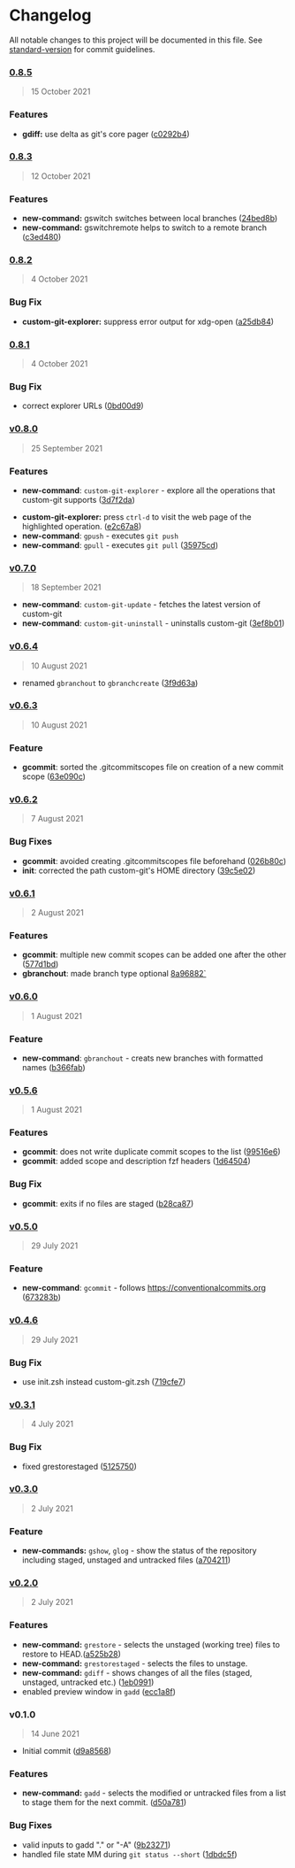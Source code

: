 # Changelog

All notable changes to this project will be documented in this file. See [standard-version](https://github.com/conventional-changelog/standard-version) for commit guidelines.

### [0.8.5](https://github.com/custom-git/custom-git-bash/compare/v0.8.4...v0.8.5)
> 15 October 2021


### Features

* **gdiff:** use delta as git's core pager ([c0292b4](https://github.com/custom-git/custom-git-bash/commit/c0292b49eac681c7929ec17852c6230b913df167))

### [0.8.3](https://github.com/custom-git/custom-git-bash/compare/v0.8.2...v0.8.3)
> 12 October 2021

### Features

* **new-command:** gswitch switches between local branches ([24bed8b](https://github.com/custom-git/custom-git-bash/commit/24bed8bd35102bd311335f77a0b36bc522a0c39b))
* **new-command:** gswitchremote helps to switch to a remote branch ([c3ed480](https://github.com/custom-git/custom-git-bash/commit/c3ed48096b799c96aea65ea0836bbb8b84331d06))

### [0.8.2](https://github.com/custom-git/custom-git-bash/compare/v0.8.1...v0.8.2)
> 4 October 2021

### Bug Fix

* **custom-git-explorer:** suppress error output for xdg-open ([a25db84](https://github.com/custom-git/custom-git-bash/commit/a25db84c41ef1e7311ad1270602ec582c272d46c))

### [0.8.1](https://github.com/custom-git/custom-git-bash/compare/v0.8.0...v0.8.1)
> 4 October 2021

### Bug Fix

* correct explorer URLs ([0bd00d9](https://github.com/custom-git/custom-git-bash/commit/0bd00d98e5cada5e82f8af13819ea0e1cc199413))

### [v0.8.0](https://github.com/custom-git/custom-git-bash/compare/v0.7.0...v0.8.0)

> 25 September 2021

### Features
- **new-command**: `custom-git-explorer` - explore all the operations that custom-git supports ([3d7f2da](https://github.com/custom-git/custom-git-bash/commit/3d7f2da472f962f57853a9391868897c5bcbf3af))
* **custom-git-explorer:** press `ctrl-d` to visit the web page of the highlighted operation. ([e2c67a8](https://github.com/custom-git/custom-git-bash/commit/e2c67a875e519bd5fb304178c8cd0f3b792b23d3))
* **new-command**: `gpush` - executes `git push`
* **new-command**: `gpull` - executes `git pull` ([35975cd](https://github.com/custom-git/custom-git-bash/commit/35975cd15c6a2a733ffd6d330813c1c7942f7eab))

### [v0.7.0](https://github.com/custom-git/custom-git-bash/compare/v0.6.4...v0.7.0)

> 18 September 2021

- **new-command**: `custom-git-update` - fetches the latest version of custom-git
- **new-command**: `custom-git-uninstall` - uninstalls custom-git ([3ef8b01](https://github.com/custom-git/custom-git-bash/commit/3ef8b0168004d5f7c91ff4667b0b011081f858e2))

### [v0.6.4](https://github.com/custom-git/custom-git-bash/compare/v0.6.3...v0.6.4)

> 10 August 2021

- renamed `gbranchout` to `gbranchcreate` ([3f9d63a](https://github.com/custom-git/custom-git-bash/commit/3f9d63a487686562b66c525ed73b0340d2b131fd))

### [v0.6.3](https://github.com/custom-git/custom-git-bash/compare/v0.6.2...v0.6.3)

> 10 August 2021

### Feature
- **gcommit**: sorted the .gitcommitscopes file on creation of a new commit scope ([63e090c](https://github.com/custom-git/custom-git-bash/commit/63e090cc173a3d852cb0d9a8485e387fb0a9dfdc))

### [v0.6.2](https://github.com/custom-git/custom-git-bash/compare/v0.6.1...v0.6.2)

> 7 August 2021

### Bug Fixes
- **gcommit**: avoided creating .gitcommitscopes file beforehand ([026b80c](https://github.com/custom-git/custom-git-bash/commit/026b80c87a4388b657d3e9181a45b2be3830bec0))
- **init**: corrected the path custom-git's HOME directory ([39c5e02](https://github.com/custom-git/custom-git-bash/commit/39c5e020ba0a7b1eca07c1c0023d2beefea63305))

### [v0.6.1](https://github.com/custom-git/custom-git-bash/compare/v0.6.0...v0.6.1)

> 2 August 2021
### Features
- **gcommit**: multiple new commit scopes can be added one after the other ([577d1bd](https://github.com/custom-git/custom-git-bash/commit/577d1bdabe78fbcc9f3557416ee309602ece055c))
- **gbranchout**: made branch type optional [8a96882`](https://github.com/custom-git/custom-git-bash/commit/8a9688272e3aab38de316effc48fcd5d44ef8450)

### [v0.6.0](https://github.com/custom-git/custom-git-bash/compare/v0.5.6...v0.6.0)

> 1 August 2021

### Feature
- **new-command**: `gbranchout` - creats new branches with formatted names ([b366fab](https://github.com/custom-git/custom-git-bash/commit/b366fab2fb357cf8f5f8eddc9887b9acd38b3eec))

### [v0.5.6](https://github.com/custom-git/custom-git-bash/compare/v0.5.1...v0.5.6)

> 1 August 2021

### Features
- **gcommit**: does not write duplicate commit scopes to the list ([99516e6](https://github.com/custom-git/custom-git-bash/commit/99516e6d7453d5134a7accab0328dfd92f4d947b))
- **gcommit**: added scope and description fzf headers ([1d64504](https://github.com/custom-git/custom-git-bash/commit/1d64504e3540d957d13955d132448f90fb4a1b13))

### Bug Fix
- **gcommit**: exits if no files are staged ([b28ca87](https://github.com/custom-git/custom-git-bash/commit/b28ca871bab0d355bf6034d554474695f02a805a))

### [v0.5.0](https://github.com/custom-git/custom-git-bash/compare/v0.4.6...v0.5.0)

> 29 July 2021

### Feature
- **new-command**: `gcommit` - follows https://conventionalcommits.org ([673283b](https://github.com/custom-git/custom-git-bash/commit/673283b4261e9f0e243492becaa1e5424929f5de))


### [v0.4.6](https://github.com/custom-git/custom-git-bash/compare/v0.4.0...v0.4.6)

> 29 July 2021

### Bug Fix
- use init.zsh instead custom-git.zsh ([719cfe7](https://github.com/custom-git/custom-git-bash/commit/719cfe7bfc7ddea660e26e2cef50c44cbc3c85ef))

### [v0.3.1](https://github.com/custom-git/custom-git-bash/compare/v0.3.0...v0.3.1)

> 4 July 2021

### Bug Fix
- fixed grestorestaged ([5125750](https://github.com/custom-git/custom-git-bash/commit/51257501a15d958a0d5a0d90f608ea77ee8d9c66))

### [v0.3.0](https://github.com/custom-git/custom-git-bash/compare/v0.2.0...v0.3.0)


> 2 July 2021

### Feature
- **new-commands:** `gshow`, `glog` - show the status of the repository including staged, unstaged and untracked files ([a704211](https://github.com/custom-git/custom-git-bash/commit/a704211d1bfb9fd777d13d002691722de6eb5794))

### [v0.2.0](https://github.com/custom-git/custom-git-bash/compare/v0.1.0...v0.2.0)

> 2 July 2021

### Features
- **new-command:** `grestore` - selects the unstaged (working tree) files to restore to HEAD.([a525b28](https://github.com/custom-git/custom-git-bash/commit/a525b2802d3c7b484405422832d66ed78c52e8e5))
- **new-command:** `grestorestaged` - selects the files to unstage.
- **new-command:** `gdiff` - shows changes of all the files (staged, unstaged, untracked etc.) ([1eb0991](https://github.com/custom-git/custom-git-bash/commit/1eb0991fe5866701ce1af6dcaec56cc769e5322b))
- enabled preview window in `gadd` ([ecc1a8f](https://github.com/custom-git/custom-git-bash/commit/ecc1a8ff4676efd6d9a4995ca881def9b1974d9e))
  
### v0.1.0

> 14 June 2021

- Initial commit ([d9a8568](https://github.com/custom-git/custom-git-bash/commit/d9a8568b46bb358a98375cd2bab7eab589c48f02))

### Features
- **new-command:** `gadd` - selects the modified or untracked files from a list to stage them for the next commit. ([d50a781](https://github.com/custom-git/custom-git-bash/commit/d50a781e05d60485b245aed536945e8d5dadfd3d))

### Bug Fixes

- valid inputs to gadd "." or "-A" ([9b23271](https://github.com/custom-git/custom-git-bash/commit/9b23271a429b38de057e932085597e6de16c67ef))
- handled file state MM during `git status --short` ([1dbdc5f](https://github.com/custom-git/custom-git-bash/commit/1dbdc5ff827bcf3e44548d21280530e63ddeeabf))